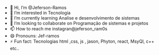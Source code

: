 - 👋 Hi, I’m @Jeferson-Ramos
- 👀 I’m interested in Tecnologia
- 🌱 I’m currently learning Analise e desenvolvimento de sistemas
- 💞️ I’m looking to collaborate on Programação de sistemas e projetos 
- 📫 How to reach me instagran@jeferson_ram0s
- 😄 Pronouns: Jef-ramos
- ⚡ Fun fact: Tecnologias html ,css, js , jason, Phyton, react, MsyQl, c++ etc..

<!---
Jeferson-Ramos/Jeferson-Ramos is a ✨ special ✨ repository because its `README.md` (this file) appears on your GitHub profile.
You can click the Preview link to take a look at your changes.
--->
